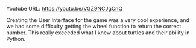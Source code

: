 Youtube URL:
https://youtu.be/VGZ9NCJgCnQ

Creating the User Interface for the game was a very cool experience, and we had some difficulty getting the wheel function to return the correct number. This really exceeded what I knew about turtles and their ability in Python.
